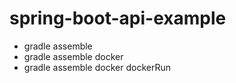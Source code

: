 # spring-boot-api-example
* gradle assemble
* gradle assemble docker
* gradle assemble docker dockerRun